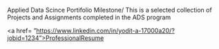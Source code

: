 Applied Data Scince Portifolio Milestone/
  This is a selected collection of Projects and Assignments completed in the ADS program
 
<a href= ”https://www.linkedin.com/in/yodit-a-17000a20/?jobid=1234”>ProfessionalResume</a>
